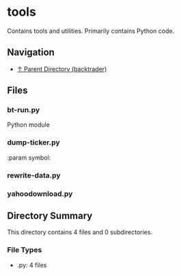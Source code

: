 # tools

Contains tools and utilities. Primarily contains Python code.

## Navigation

* [↑ Parent Directory (backtrader)](../README.md)

## Files

### bt-run.py

Python module

### dump-ticker.py

:param symbol:

### rewrite-data.py



### yahoodownload.py




## Directory Summary

This directory contains 4 files and 0 subdirectories.

### File Types

* .py: 4 files
